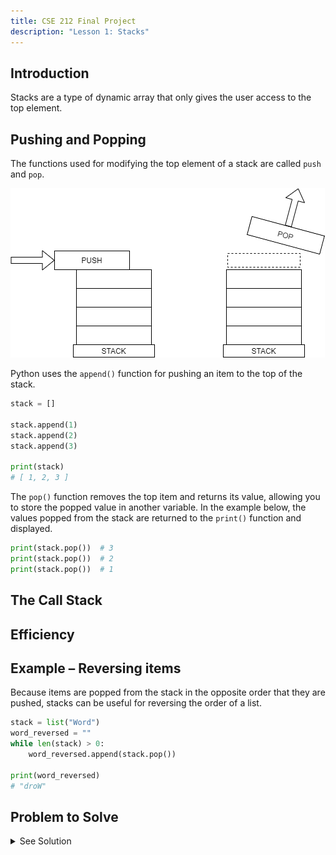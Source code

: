 ```yaml
---
title: CSE 212 Final Project
description: "Lesson 1: Stacks"
---
```


## Introduction

Stacks are a type of dynamic array that only gives the user access to the top element.


## Pushing and Popping

The functions used for modifying the top element of a stack are called `push` and `pop`.

![push and pop](./img/stack01.drawio.png)

Python uses the `append()` function for pushing an item to the top of the stack.

```py
stack = []

stack.append(1)
stack.append(2)
stack.append(3)

print(stack)
# [ 1, 2, 3 ]
```

The `pop()` function removes the top item and returns its value, allowing you to store the popped value in another variable. In the example below, the values popped from the stack are returned to the `print()` function and displayed.

```py
print(stack.pop())  # 3
print(stack.pop())  # 2
print(stack.pop())  # 1
```


## The Call Stack
## Efficiency
## Example – Reversing items

Because items are popped from the stack in the opposite order that they are pushed, stacks can be useful for reversing the order of a list.

```py
stack = list("Word")
word_reversed = ""
while len(stack) > 0:
    word_reversed.append(stack.pop())

print(word_reversed)
# "droW"
```

## Problem to Solve



<details><summary markdown="span">See Solution</summary>

```py
stack = []

stack.append(1)
stack.append(2)
stack.append(3)
three = stack.pop()
two = stack.pop()
one = stack.pop()
print(one, two, three)
```

</details>
